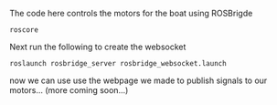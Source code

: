The code here controls the motors for the boat using ROSBrigde

```
roscore
```
Next run the following to create the websocket
```
roslaunch rosbridge_server rosbridge_websocket.launch
```

now we can use use the webpage we made to publish signals to our motors... (more coming soon...)
